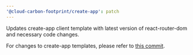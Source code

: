 ```yaml
---
'@cloud-carbon-footprint/create-app': patch
---
```


Updates create-app client template with latest version of react-router-dom and necessary code changes.

For changes to create-app templates, please refer to [this commit](https://github.com/cloud-carbon-footprint/cloud-carbon-footprint/commit/03a7728ea005c84460306af3c9e9ed7bb5191e88).
